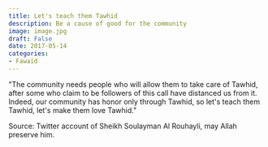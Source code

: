 ```yaml
---
title: Let's teach them Tawhid
description: Be a cause of good for the community
image: image.jpg
draft: False
date: 2017-05-14
categories:
- Fawaïd
---
```


"The community needs people who will allow them to take care of Tawhid, after some who
claim to be followers of this call have distanced us from it. Indeed, our community has
honor only through Tawhid, so let's teach them Tawhid, let's make them love Tawhid."

Source: Twitter account of Sheikh Soulayman Al Rouhayli, may Allah preserve him.